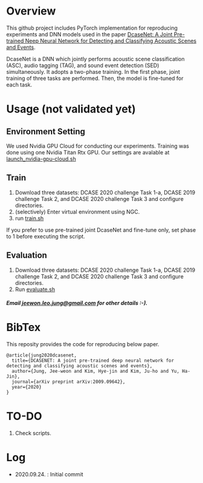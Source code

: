 # Overview
This github project includes PyTorch implementation for reproducing experiments and DNN models used in the paper
[DcaseNet: A Joint Pre-trained Neep Neural Network for Detecting and Classifying Acoustic Scenes and Events]( https://arxiv.org/abs/2009.09642 ).

DcaseNet is a DNN which jointly performs acoustic scene classification (ASC), audio tagging (TAG), and sound event detection (SED) simultaneously.
It adopts a two-phase training. In the first phase, joint training of three tasks are performed. Then, the model is fine-tuned for each task. 


# Usage (not validated yet)

## Environment Setting
We used Nvidia GPU Cloud for conducting our experiments. Training was done using one Nvidia Titan Rtx GPU. Our settings are avalable at [launch_nvidia-gpu-cloud.sh]( https://github.com/Jungjee/DcaseNet/blob/master/launch_nvidia-gpu-cloud.sh )

## Train

1. Download three datasets: DCASE 2020 challenge Task 1-a, DCASE 2019 challenge Task 2, and DCASE 2020 challenge Task 3 and configure directories.
2. (selectively) Enter virtual environment using NGC. 
3. run [train.sh](https://github.com/Jungjee/DcaseNet/blob/master/train.sh)

If you prefer to use pre-trained joint DcaseNet and fine-tune only,
set phase to 1 before executing the script. 


##  Evaluation

1. Download three datasets: DCASE 2020 challenge Task 1-a, DCASE 2019 challenge Task 2, and DCASE 2020 challenge Task 3 and configure directories.
2. Run [evaluate.sh](https://github.com/Jungjee/DcaseNet/blob/master/evaluate.sh)

##### Email jeewon.leo.jung@gmail.com for other details :-).

# BibTex

This reposity provides the code for reproducing below paper. 
```
@article{jung2020dcasenet,
  title={DCASENET: A joint pre-trained deep neural network for detecting and classifying acoustic scenes and events},
  author={Jung, Jee-weon and Kim, Hye-jin and Kim, Ju-ho and Yu, Ha-Jin},
  journal={arXiv preprint arXiv:2009.09642},
  year={2020}
}
```

# TO-DO
1. Check scripts.

# Log
- 2020.09.24. : Initial commit

